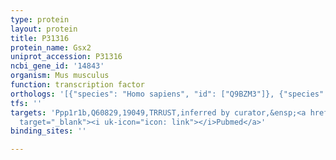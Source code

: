 ```yaml
---
type: protein
layout: protein
title: P31316
protein_name: Gsx2
uniprot_accession: P31316
ncbi_gene_id: '14843'
organism: Mus musculus
function: transcription factor
orthologs: '[{"species": "Homo sapiens", "id": ["Q9BZM3"]}, {"species": "Rattus norvegicus", "id": ["B6RGM2"]}]'
tfs: ''
targets: 'Ppp1r1b,Q60829,19049,TRRUST,inferred by curator,&ensp;<a href="https://www.ncbi.nlm.nih.gov/pubmed/?term=15269172%5Buid%5D+OR+29087512%5Buid%5D"
  target="_blank"><i uk-icon="icon: link"></i>Pubmed</a>'
binding_sites: ''

---
```

